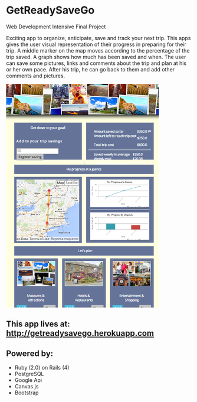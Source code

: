 GetReadySaveGo
==============
Web Development Intensive Final Project

Exciting app to organize, anticipate, save and track your next trip.
This apps gives the user visual representation of their progress in preparing for their trip. A middle marker on the map moves according to the percentage of the trip saved.
 A graph shows how much has been saved and when. The user can save some pictures, links and comments about the trip and plan at his or her own pace. After his trip, he can go back to them and add other comments and pictures. 

![Alt text](app/assets/screenshots/getreadysavego.png "Preparing for your trip will be fun")

## This app lives at: http://getreadysavego.herokuapp.com

## Powered by:  
* Ruby (2.0) on Rails (4) 
* PostgreSQL 
* Google Api 
* Canvas.js 
* Bootstrap